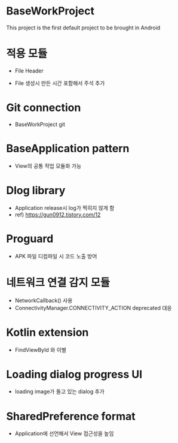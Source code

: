 # BaseWorkProject
This project is the first default project to be brought in Android




적용 모듈
=======================================

- File Header
+ File 생성시 만든 시간 포함해서 주석 추가

# Git connection
- BaseWorkProject git

# BaseApplication pattern
- View의 공통 작업 모듈화 가능

# Dlog library
- Application release시 log가 찍히지 않게 함
- ref) https://gun0912.tistory.com/12

# Proguard
- APK 파일 디컴파일 시 코드 노출 방어

# 네트워크 연결 감지 모듈
- NetworkCallback() 사용
- ConnectivityManager.CONNECTIVITY_ACTION deprecated 대응

# Kotlin extension
- FindViewById 와 이별

# Loading dialog progress UI
- loading image가 돌고 있는 dialog 추가

# SharedPreference format
- Application에 선언해서 View 접근성을 높임
